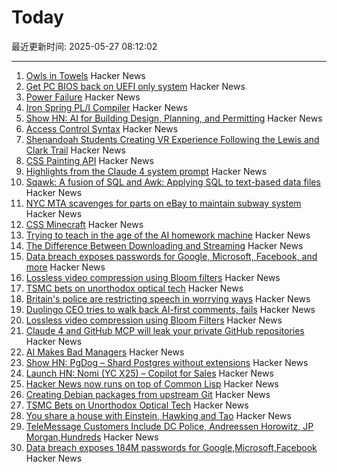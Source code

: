 # Today

最近更新时间: 2025-05-27 08:12:02

--- 
1. [Owls in Towels](https://owlsintowels.org/) Hacker News
2. [Get PC BIOS back on UEFI only system](https://github.com/FlyGoat/csmwrap) Hacker News
3. [Power Failure](https://www.gwintrob.com/power-failure-review/) Hacker News
4. [Iron Spring PL/I Compiler](http://www.iron-spring.com/) Hacker News
5. [Show HN: AI for Building Design, Planning, and Permitting](https://www.spacial.io/) Hacker News
6. [Access Control Syntax](https://journal.stuffwithstuff.com/2025/05/26/access-control-syntax/) Hacker News
7. [Shenandoah Students Creating VR Experience Following the Lewis and Clark Trail](https://www.su.edu/blog/2025/05/21/shenandoah-students-creating-vr-experience-that-follows-the-lewis-and-clark-trail/) Hacker News
8. [CSS Painting API](https://developer.mozilla.org/en-US/docs/Web/API/CSS_Painting_API) Hacker News
9. [Highlights from the Claude 4 system prompt](https://simonwillison.net/2025/May/25/claude-4-system-prompt/) Hacker News
10. [Sqawk: A fusion of SQL and Awk: Applying SQL to text-based data files](https://github.com/jgarzik/sqawk) Hacker News
11. [NYC MTA scavenges for parts on eBay to maintain subway system](https://www.wsj.com/opinion/can-ebay-bargains-keep-new-york-citys-subways-running-mta-infrastructure-substations-3859fb5b) Hacker News
12. [CSS Minecraft](https://benjaminaster.com/css-minecraft/) Hacker News
13. [Trying to teach in the age of the AI homework machine](https://www.solarshades.club/p/dispatch-from-the-trenches-of-the) Hacker News
14. [The Difference Between Downloading and Streaming](https://danq.me/2025/05/26/downloading-vs-streaming/) Hacker News
15. [Data breach exposes passwords for Google, Microsoft, Facebook, and more](https://www.zdnet.com/article/massive-data-breach-exposes-184-million-passwords-for-google-microsoft-facebook-and-more/) Hacker News
16. [Lossless video compression using Bloom filters](https://github.com/ross39/new_bloom_filter_repo/blob/main/README.md) Hacker News
17. [TSMC bets on unorthodox optical tech](https://spectrum.ieee.org/microled-optical-chiplet) Hacker News
18. [Britain's police are restricting speech in worrying ways](https://www.economist.com/britain/2025/05/15/britains-police-are-restricting-speech-in-worrying-ways) Hacker News
19. [Duolingo CEO tries to walk back AI-first comments, fails](https://htxt.co.za/2025/05/duolingo-ceo-tries-to-walk-back-ai-first-comments-fails/) Hacker News
20. [Lossless video compression using Bloom Filters](https://github.com/ross39/new_bloom_filter_repo/blob/main/README.md) Hacker News
21. [Claude 4 and GitHub MCP will leak your private GitHub repositories](https://twitter.com/lbeurerkellner/status/1926991491735429514) Hacker News
22. [AI Makes Bad Managers](https://staysaasy.com/management/2025/05/26/AI-management.html) Hacker News
23. [Show HN: PgDog – Shard Postgres without extensions](https://github.com/pgdogdev/pgdog) Hacker News
24. [Launch HN: Nomi (YC X25) – Copilot for Sales](https://news.ycombinator.com/item?id=44098706) Hacker News
25. [Hacker News now runs on top of Common Lisp](https://lisp-journey.gitlab.io/blog/hacker-news-now-runs-on-top-of-common-lisp/) Hacker News
26. [Creating Debian packages from upstream Git](https://optimizedbyotto.com/post/debian-packaging-from-git/) Hacker News
27. [TSMC Bets on Unorthodox Optical Tech](https://spectrum.ieee.org/microled-optical-chiplet) Hacker News
28. [You share a house with Einstein, Hawking and Tao](https://www.faisalabid.com/p/you-share-a-house-with-einstein-hawking) Hacker News
29. [TeleMessage Customers Include DC Police, Andreessen Horowitz, JP Morgan,Hundreds](https://micahflee.com/telemessage-customers-include-dc-police-andreesen-horowitz-jp-morgan-and-hundreds-more/) Hacker News
30. [Data breach exposes 184M passwords for Google,Microsoft,Facebook](https://www.zdnet.com/article/massive-data-breach-exposes-184-million-passwords-for-google-microsoft-facebook-and-more/) Hacker News
